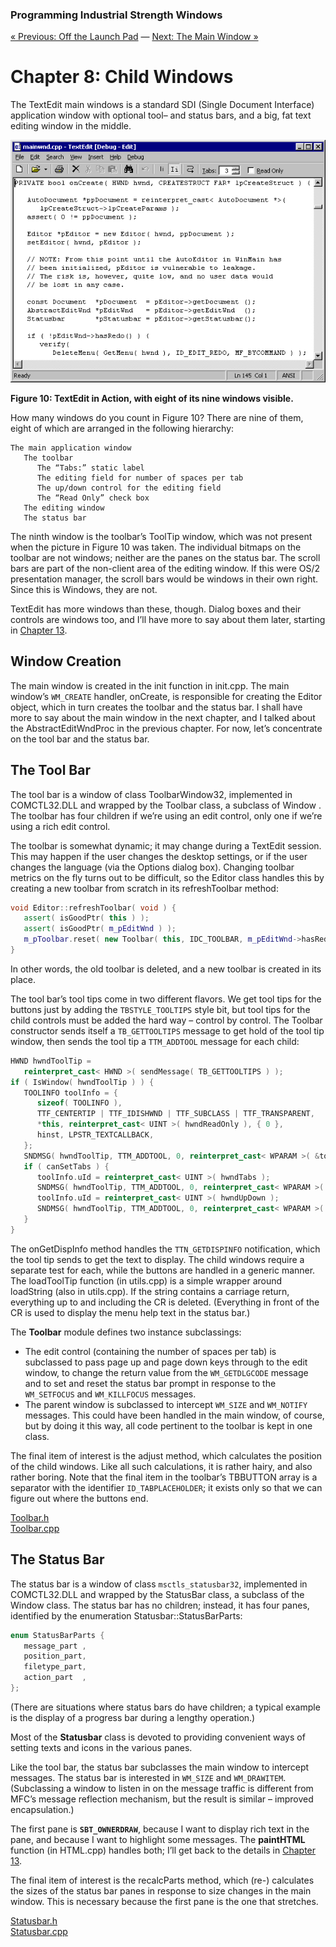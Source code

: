 ﻿### Programming Industrial Strength Windows

[« Previous: Off the Launch Pad](Chapter-7-Off-the-Launch-Pad.md) — [Next: The Main Window »](Chapter-9-The-Main-Window.md)

# Chapter 8: Child Windows

The TextEdit main windows is a standard SDI (Single Document Interface) application window with optional tool– and status bars, and a big, fat text editing window in the middle.

![TextEdit](Chapter-8-Child-Windows-Figure10.bmp)

**Figure&nbsp;10: TextEdit in Action, with eight of its nine windows visible.**

How many windows do you count in Figure&nbsp;10? There are nine of them, eight of which are arranged in the following hierarchy:

```
The main application window
   The toolbar
      The “Tabs:” static label
      The editing field for number of spaces per tab
      The up/down control for the editing field
      The “Read Only” check box
   The editing window
   The status bar
```

The ninth window is the toolbar’s ToolTip window, which was not present when the picture in Figure&nbsp;10 was taken. The individual bitmaps on the toolbar are not windows; neither are the panes on the status bar. The scroll bars are part of the non-client area of the editing window. If this were OS/2 presentation manager, the scroll bars would be windows in their own right. Since this is Windows, they are not.

TextEdit has more windows than these, though. Dialog boxes and their controls are windows too, and I’ll have more to say about them later, starting in [Chapter 13](Chapter-13-About-Dialogs.md).

## Window Creation

The main window is created in the init function in init.cpp. The main window’s `WM_CREATE` handler, onCreate, is responsible for creating the Editor object, which in turn creates the toolbar and the status bar. I shall have more to say about the main window in the next chapter, and I talked about the AbstractEditWndProc in the previous chapter. For now, let’s concentrate on the tool bar and the status bar.

## The Tool Bar

The tool bar is a window of class ToolbarWindow32, implemented in COMCTL32.DLL and wrapped by the Toolbar class, a subclass of Window . The toolbar has four children if we’re using an edit control, only one if we’re using a rich edit control.

The toolbar is somewhat dynamic; it may change during a TextEdit session. This may happen if the user changes the desktop settings, or if the user changes the language (via the Options dialog box). Changing toolbar metrics on the fly turns out to be difficult, so the Editor class handles this by creating a new toolbar from scratch in its refreshToolbar method:

```C++
void Editor::refreshToolbar( void ) {
   assert( isGoodPtr( this ) );
   assert( isGoodPtr( m_pEditWnd ) );
   m_pToolbar.reset( new Toolbar( this, IDC_TOOLBAR, m_pEditWnd->hasRedo(), m_pEditWnd->canSetTabs() ) );
}
```

In other words, the old toolbar is deleted, and a new toolbar is created in its place.

The tool bar’s tool tips come in two different flavors. We get tool tips for the buttons just by adding the `TBSTYLE_TOOLTIPS` style bit, but tool tips for the child controls must be added the hard way – control by control. The Toolbar constructor sends itself a `TB_GETTOOLTIPS` message to get hold of the tool tip window, then sends the tool tip a `TTM_ADDTOOL` message for each child:

```C++
HWND hwndToolTip =
   reinterpret_cast< HWND >( sendMessage( TB_GETTOOLTIPS ) );
if ( IsWindow( hwndToolTip ) ) {
   TOOLINFO toolInfo = {
      sizeof( TOOLINFO ),
      TTF_CENTERTIP | TTF_IDISHWND | TTF_SUBCLASS | TTF_TRANSPARENT,
      *this, reinterpret_cast< UINT >( hwndReadOnly ), { 0 },
      hinst, LPSTR_TEXTCALLBACK,
   };
   SNDMSG( hwndToolTip, TTM_ADDTOOL, 0, reinterpret_cast< WPARAM >( &toolInfo ) );
   if ( canSetTabs ) {
      toolInfo.uId = reinterpret_cast< UINT >( hwndTabs );
      SNDMSG( hwndToolTip, TTM_ADDTOOL, 0, reinterpret_cast< WPARAM >( &toolInfo ) );
      toolInfo.uId = reinterpret_cast< UINT >( hwndUpDown );
      SNDMSG( hwndToolTip, TTM_ADDTOOL, 0, reinterpret_cast< WPARAM >( &toolInfo ) );
   }
}
```

The onGetDispInfo method handles the `TTN_GETDISPINFO` notification, which the tool tip sends to get the text to display. The child windows require a separate test for each, while the buttons are handled in a generic manner. The loadToolTip function (in utils.cpp) is a simple wrapper around loadString (also in utils.cpp). If the string contains a carriage return, everything up to and including the CR is deleted. (Everything in front of the CR is used to display the menu help text in the status bar.)

The **Toolbar** module defines two instance subclassings:

* The edit control (containing the number of spaces per tab) is subclassed to pass page up and page down keys through to the edit window, to change the return value from the `WM_GETDLGCODE` message and to set and reset the status bar prompt in response to the `WM_SETFOCUS` and `WM_KILLFOCUS` messages.
* The parent window is subclassed to intercept `WM_SIZE` and `WM_NOTIFY` messages. This could have been handled in the main window, of course, but by doing it this way, all code pertinent to the toolbar is kept in one class.

The final item of interest is the adjust method, which calculates the position of the child windows. Like all such calculations, it is rather hairy, and also rather boring. Note that the final item in the toolbar’s TBBUTTON array is a separator with the identifier `ID_TABPLACEHOLDER`; it exists only so that we can figure out where the buttons end.

[Toolbar.h](../Toolbar.h)\
[Toolbar.cpp](../Toolbar.cpp)

## The Status Bar

The status bar is a window of class `msctls_statusbar32`, implemented in COMCTL32.DLL and wrapped by the StatusBar class, a subclass of the Window class. The status bar has no children; instead, it has four panes, identified by the enumeration Statusbar::StatusBarParts:

```C++
enum StatusBarParts {
   message_part ,
   position_part,
   filetype_part,
   action_part  ,
};
```

(There are situations where status bars do have children; a typical example is the display of a progress bar during a lengthy operation.)

Most of the **Statusbar** class is devoted to providing convenient ways of setting texts and icons in the various panes.

Like the tool bar, the status bar subclasses the main window to intercept messages. The status bar is interested in `WM_SIZE` and `WM_DRAWITEM`. (Subclassing a window to listen in on the message traffic is different from MFC’s message reflection mechanism, but the result is similar – improved encapsulation.)

The first pane is **`SBT_OWNERDRAW`**, because I want to display rich text in the pane, and because I want to highlight some messages. The **paintHTML** function (in HTML.cpp) handles both; I’ll get back to the details in [Chapter 13](Chapter-13-About-Dialogs.md).

The final item of interest is the recalcParts method, which (re-) calculates the sizes of the status bar panes in response to size changes in the main window. This is necessary because the first pane is the one that stretches.

[Statusbar.h](../Statusbar.h)\
[Statusbar.cpp](../Statusbar.cpp)
